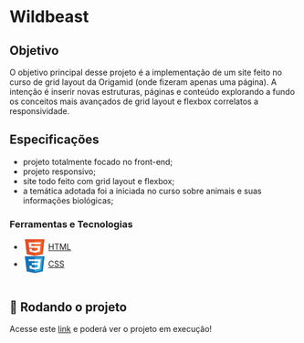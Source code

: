 # Wildbeast

## Objetivo
O objetivo principal desse projeto é a implementação de um site feito no curso de grid layout da Origamid (onde fizeram apenas uma página). A intenção é inserir novas estruturas, páginas e conteúdo explorando a fundo os conceitos mais avançados de grid layout e flexbox correlatos a responsividade.

## Especificações
- projeto totalmente focado no front-end;
- projeto responsivo;
- site todo feito com grid layout e flexbox;
- a temática adotada foi a iniciada no curso sobre animais e suas informações biológicas;

### Ferramentas e Tecnologias

* <img align="center" alt="HTML" height="30" width="40" href="#" src="https://raw.githubusercontent.com/devicons/devicon/master/icons/html5/html5-original.svg"> [HTML](https://developer.mozilla.org/pt-BR/docs/Web/HTML)
* <img align="center" alt="CSS" height="30" width="40" href="#" src="https://raw.githubusercontent.com/devicons/devicon/master/icons/css3/css3-original.svg"> [CSS](https://developer.mozilla.org/pt-BR/docs/Web/CSS)
<br><br>



## 🚀 Rodando o projeto

Acesse este [link](https://viniciusjn.github.io/wildbeast/) e poderá ver o projeto em execução!

